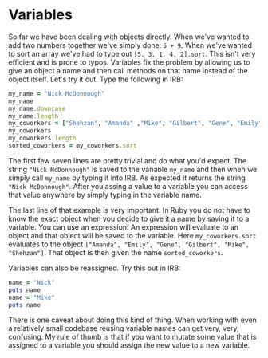 # Variables

So far we have been dealing with objects directly. When we've wanted to add two numbers together we've simply done: `5 + 9`. When we've wanted to sort an array we've had to type out `[5, 3, 1, 4, 2].sort`. This isn't very efficient and is prone to typos. Variables fix the problem by allowing us to give an object a name and then call methods on that name instead of the object itself. Let's try it out. Type the following in IRB:

```ruby
my_name = "Nick McDonnough"
my_name
my_name.downcase
my_name.length
my_coworkers = ["Shehzan", "Amanda" ,"Mike", "Gilbert", "Gene", "Emily"]
my_coworkers
my_coworkers.length
sorted_coworkers = my_coworkers.sort
```

The first few seven lines are pretty trivial and do what you'd expect. The string `"Nick McDonnough"` is saved to the variable `my_name` and then when we simply call `my_name` by typing it into IRB. As expected it returns the string `"Nick McDonnough"`. After you assing a value to a variable you can access that value anywhere by simply typing in the variable name.

The last line of that example is very important. In Ruby you do not have to know the exact object when you decide to give it a name by saving it to a variable. You can use an expression! An expression will evaluate to an object and that object will be saved to the variable. Here `my_coworkers.sort` evaluates to the object `["Amanda", "Emily", "Gene", "Gilbert", "Mike", "Shehzan"]`. That object is then given the name `sorted_coworkers`.

Variables can also be reassigned. Try this out in IRB:

```ruby
name = "Nick"
puts name
name = "Mike"
puts name
```

There is one caveat about doing this kind of thing. When working with even a relatively small codebase reusing variable names can get very, very, confusing. My rule of thumb is that if you want to mutate some value that is assigned to a variable you should assign the new value to a new variable.
